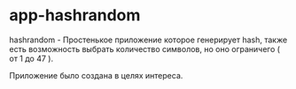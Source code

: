 # app-hashrandom
hashrandom - Простенькое приложение которое генерирует hash, также есть возможность выбрать количество символов, но оно ограничего ( от 1 до 47 ).

Приложение было создана в целях интереса.

